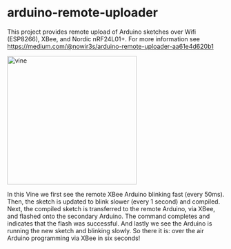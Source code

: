 # arduino-remote-uploader

This project provides remote upload of Arduino sketches over Wifi (ESP8266), XBee, and Nordic nRF24L01+. For more information see https://medium.com/@nowir3s/arduino-remote-uploader-aa61e4d620b1

<a href="https://vine.co/v/O0jLBw7aO1m" target="_blank"><img src="https://raw.githubusercontent.com/andrewrapp/arduino-remote-uploader/master/resources/vine-xbee.png" alt="vine" width="300" height="299" border="0" /></a>

In this Vine we first see the remote XBee Arduino blinking fast (every 50ms). Then, the sketch is updated to blink slower (every 1 second) and compiled. Next, the compiled sketch is transferred to the remote Arduino, via XBee, and flashed onto the secondary Arduino. The command completes and indicates that the flash was successful. And lastly we see the Arduino is running the new sketch and blinking slowly. So there it is: over the air Arduino programming via XBee in six seconds!


